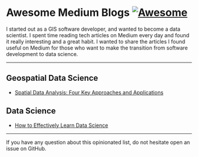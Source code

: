 # Awesome Medium Blogs [![Awesome](https://cdn.rawgit.com/sindresorhus/awesome/d7305f38d29fed78fa85652e3a63e154dd8e8829/media/badge.svg)](https://github.com/duongvgm/awesome-medium-blogs-data-science-and-engineering)

I started out as a GIS software developer, and wanted to become a data scientist. I spent time reading tech articles on Medium every day and found it really interesting and a great habit. I wanted to share the articles I found useful on Medium for those who want to make the transition from software development to data science. 

---

## Geospatial Data Science

* [Spatial Data Analysis: Four Key Approaches and Applications](https://medium.com/@mervegamzenar/four-disciplines-for-spatial-data-science-and-applications-490486849f58 )

## Data Science

* [How to Effectively Learn Data Science](https://medium.com/illumination/how-to-effectively-learn-data-science-in-2024-b3f508db4f67)

- - -

If you have any question about this opinionated list, do not hesitate open an issue on GitHub.
